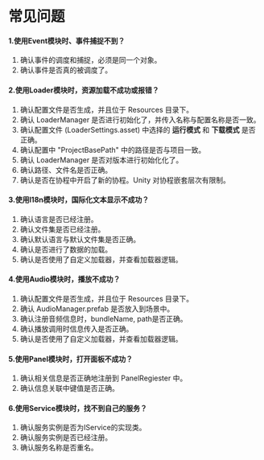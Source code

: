 # 常见问题

#### 1.使用Event模块时、事件捕捉不到？
  1. 确认事件的调度和捕捉，必须是同一个对象。
  2. 确认事件是否真的被调度了。

#### 2.使用Loader模块时，资源加载不成功或报错？
  1. 确认配置文件是否生成，并且位于 Resources 目录下。
  2. 确认 LoaderManager 是否进行初始化了，并传入名称与配置名称是否一致。
  3. 确认配置文件 (LoaderSettings.asset) 中选择的 **运行模式** 和 **下载模式** 是否正确。
  4. 确认配置中 "ProjectBasePath" 中的路径是否与项目一致。
  5. 确认 LoaderManager 是否对版本进行初始化化了。
  6. 确认路径、文件名是否正确。
  7. 确认是否在协程中开启了新的协程。Unity 对协程嵌套层次有限制。 

#### 3.使用I18n模块时，国际化文本显示不成功？
  1. 确认语言是否已经注册。
  2. 确认文件集是否已经注册。
  3. 确认默认语言与默认文件集是否正确。
  4. 确认是否进行了数据的加载。
  5. 确认是否使用了自定义加载器，并查看加载器逻辑。

#### 4.使用Audio模块时，播放不成功？
  1. 确认配置文件是否生成，并且位于 Resources 目录下。
  2. 确认 AudioManager.prefab 是否放入到场景中。
  3. 确认注册音频信息时，bundleName, path是否正确。
  4. 确认播放调用时信息传入是否正确。
  5. 确认是否使用了自定义加载器，并查看加载器逻辑。

#### 5.使用Panel模块时，打开面板不成功？
  1. 确认相关信息是否正确地注册到 PanelRegiester 中。
  2. 确认信息关联中键值是否正确。

#### 6.使用Service模块时，找不到自己的服务？
  1. 确认服务实例是否为IService的实现类。
  2. 确认服务实例是否已经注册。
  3. 确认服务名称是否重名。 
